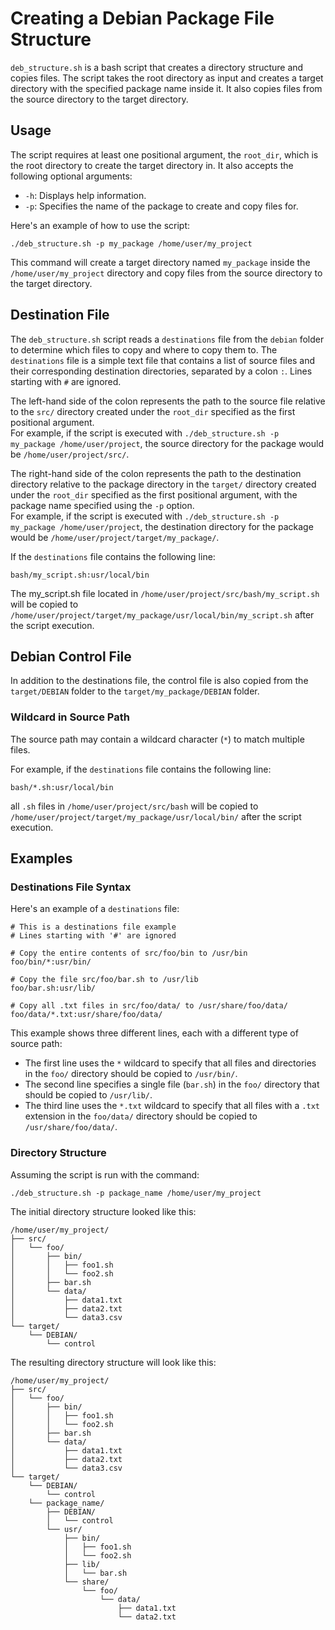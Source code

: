 # Creating a Debian Package File Structure

`deb_structure.sh` is a bash script that creates a directory structure and copies files. 
The script takes the root directory as input and creates a target directory with the specified package name inside it. 
It also copies files from the source directory to the target directory.

## Usage

The script requires at least one positional argument, the `root_dir`, which is the root directory to create the target directory in. 
It also accepts the following optional arguments:

- `-h`: Displays help information.
- `-p`: Specifies the name of the package to create and copy files for.

Here's an example of how to use the script:

    ./deb_structure.sh -p my_package /home/user/my_project


This command will create a target directory named `my_package` inside the `/home/user/my_project` directory and copy files from the source directory to the target directory.

## Destination File

The `deb_structure.sh` script reads a `destinations` file from the `debian` folder to determine which files to copy and where to copy them to. 
The `destinations` file is a simple text file that contains a list of source files and their corresponding destination directories, separated by a colon `:`. 
Lines starting with `#` are ignored.

The left-hand side of the colon represents the path to the source file relative to the `src/` directory created under the `root_dir` specified as the first positional argument. 
<br/>For example, if the script is executed with `./deb_structure.sh -p my_package /home/user/project`, the source directory for the package would be `/home/user/project/src/`.

The right-hand side of the colon represents the path to the destination directory relative to the package directory in the `target/` directory created under the `root_dir` specified as the first positional argument, with the package name specified using the `-p` option. 
<br/>For example, if the script is executed with `./deb_structure.sh -p my_package /home/user/project`, the destination directory for the package would be `/home/user/project/target/my_package/`.

If the `destinations` file contains the following line:

    bash/my_script.sh:usr/local/bin

The my_script.sh file located in `/home/user/project/src/bash/my_script.sh` will be copied to `/home/user/project/target/my_package/usr/local/bin/my_script.sh` after the script execution.

## Debian Control File

In addition to the destinations file, the control file is also copied from the `target/DEBIAN` folder to the `target/my_package/DEBIAN` folder.

### Wildcard in Source Path

The source path may contain a wildcard character (`*`) to match multiple files. 

For example, if the `destinations` file contains the following line:

    bash/*.sh:usr/local/bin

all `.sh` files in `/home/user/project/src/bash` will be copied to `/home/user/project/target/my_package/usr/local/bin/` after the script execution.

## Examples
### Destinations File Syntax
Here's an example of a `destinations` file:

    # This is a destinations file example
    # Lines starting with '#' are ignored
    
    # Copy the entire contents of src/foo/bin to /usr/bin
    foo/bin/*:usr/bin/
    
    # Copy the file src/foo/bar.sh to /usr/lib
    foo/bar.sh:usr/lib/
    
    # Copy all .txt files in src/foo/data/ to /usr/share/foo/data/
    foo/data/*.txt:usr/share/foo/data/

This example shows three different lines, each with a different type of source path:

- The first line uses the `*` wildcard to specify that all files and directories in the `foo/` directory should be copied to `/usr/bin/`.
- The second line specifies a single file (`bar.sh`) in the `foo/` directory that should be copied to `/usr/lib/`.
- The third line uses the `*.txt` wildcard to specify that all files with a `.txt` extension in the `foo/data/` directory should be copied to `/usr/share/foo/data/`.

### Directory Structure

Assuming the script is run with the command:

    ./deb_structure.sh -p package_name /home/user/my_project

The initial directory structure looked like this:

    /home/user/my_project/
    ├── src/
    │   └── foo/
    │       ├── bin/
    │       │   ├── foo1.sh
    │       │   └── foo2.sh
    │       ├── bar.sh
    │       └── data/
    │           ├── data1.txt
    │           ├── data2.txt
    │           └── data3.csv
    └── target/
        └── DEBIAN/
            └── control

The resulting directory structure will look like this:

    /home/user/my_project/
    ├── src/
    │   └── foo/
    │       ├── bin/
    │       │   ├── foo1.sh
    │       │   └── foo2.sh
    │       ├── bar.sh
    │       └── data/
    │           ├── data1.txt
    │           ├── data2.txt
    │           └── data3.csv
    └── target/
        └── DEBIAN/
            └── control
        └── package_name/
            ├── DEBIAN/
            │   └── control
            └── usr/
                ├── bin/
                │   ├── foo1.sh
                │   └── foo2.sh
                ├── lib/
                │   └── bar.sh
                └── share/
                    └── foo/
                        └── data/
                            ├── data1.txt
                            └── data2.txt